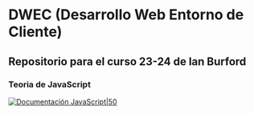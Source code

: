 # DWEC (Desarrollo Web Entorno de Cliente)

## Repositorio para el curso 23-24 de Ian Burford

### Teoria de JavaScript

[![Documentación JavaScript|50](https://cdn.icon-icons.com/icons2/2669/PNG/512/file_javascript_icon_161332.png)](documentos/JavaScript.md)

